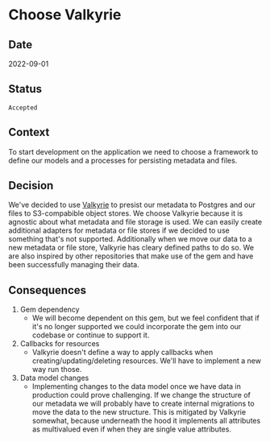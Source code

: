 # Choose Valkyrie
   
## Date 
2022-09-01

## Status
`Accepted`

## Context
To start development on the application we need to choose a framework to define our models and a processes for persisting metadata and files.

## Decision
We've decided to use [Valkyrie](https://github.com/samvera/valkyrie) to presist our metadata to Postgres and our files to S3-compabible object stores. We choose Valkyrie because it is agnostic about what metadata and file storage is used. We can easily create additional adapters for metadata or file stores if we decided to use something that's not supported. Additionally when we move our data to a new metadata or file store, Valkyrie has cleary defined paths to do so. We are also inspired by other repositories that make use of the gem and have been successfully managing their data.

## Consequences
1. Gem dependency
   * We will become dependent on this gem, but we feel confident that if it's no longer supported we could incorporate the gem into our codebase or continue to support it.
2. Callbacks for resources 
   * Valkyrie doesn't define a way to apply callbacks when creating/updating/deleting resources. We'll have to implement a new way run those.
3. Data model changes
   * Implementing changes to the data model once we have data in production could prove challenging. If we change the structure of our metadata we will probably have to create internal migrations to move the data to the new structure. This is mitigated by Valkyrie somewhat, because underneath the hood it implements all attributes as multivalued even if when they are single value attributes.

